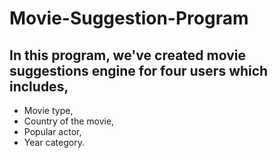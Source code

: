 # Movie-Suggestion-Program

## In this program, we've created movie suggestions engine for four users which includes,

  - Movie type, 
  - Country of the movie, 
  - Popular actor, 
  - Year category.
